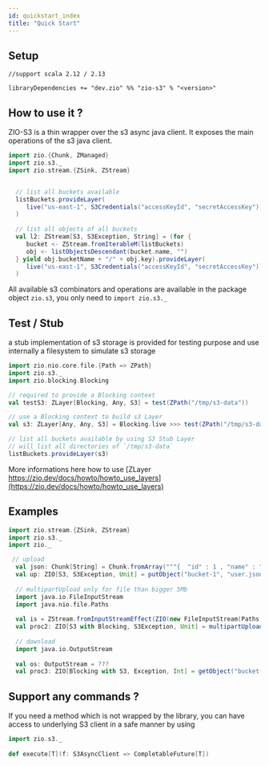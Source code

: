 ```yaml
---
id: quickstart_index
title: "Quick Start"
---
```


Setup
-----

```
//support scala 2.12 / 2.13

libraryDependencies += "dev.zio" %% "zio-s3" % "<version>"
```

How to use it ?
---------------

ZIO-S3 is a thin wrapper over the s3 async java client. It exposes the main operations of the s3 java client.


```scala
import zio.{Chunk, ZManaged}
import zio.s3._
import zio.stream.{ZSink, ZStream}


  // list all buckets available  
  listBuckets.provideLayer(
     live("us-east-1", S3Credentials("accessKeyId", "secretAccessKey"))
  )
  
  // list all objects of all buckets
  val l2: ZStream[S3, S3Exception, String] = (for {
     bucket <- ZStream.fromIterableM(listBuckets) 
     obj <- listObjectsDescendant(bucket.name, "")
  } yield obj.bucketName + "/" + obj.key).provideLayer(
     live("us-east-1", S3Credentials("accessKeyId", "secretAccessKey"))
  )  
```

All available s3 combinators and operations are available in the package object `zio.s3`, you only need to `import zio.s3._`


Test / Stub
-----------

a stub implementation of s3 storage is provided for testing purpose and use internally a filesystem to simulate s3 storage

```scala
import zio.nio.core.file.{Path => ZPath}
import zio.s3._
import zio.blocking.Blocking

// required to provide a Blocking context
val testS3: ZLayer[Blocking, Any, S3] = test(ZPath("/tmp/s3-data")) 

// use a Blocking context to build s3 Layer
val s3: ZLayer[Any, Any, S3] = Blocking.live >>> test(ZPath("/tmp/s3-data"))

// list all buckets available by using S3 Stub Layer 
// will list all directories of `/tmp/s3-data`
listBuckets.provideLayer(s3) 
```

More informations here how to use [ZLayer https://zio.dev/docs/howto/howto_use_layers](https://zio.dev/docs/howto/howto_use_layers)


Examples
--------

```scala
import zio.stream.{ZSink, ZStream}
import zio.s3._
import zio._

 // upload 
  val json: Chunk[String] = Chunk.fromArray("""{  "id" : 1 , "name" : "A1" }""".getBytes)
  val up: ZIO[S3, S3Exception, Unit] = putObject("bucket-1", "user.json", json.length, "application/json", ZStream.fromChunk(json))
 
  // multipartUpload only for file than bigger 5Mb
  import java.io.FileInputStream
  import java.nio.file.Paths
   
  val is = ZStream.fromInputStreamEffect(ZIO(new FileInputStream(Paths.get("/my/path/to/myfile").toFile)))
  val proc2: ZIO[S3 with Blocking, S3Exception, Unit] = multipartUpload("bucket-1", "upload/myfile","application/zip", is)
  
  // download
  import java.io.OutputStream
  
  val os: OutputStream = ??? 
  val proc3: ZIO[Blocking with S3, Exception, Int] = getObject("bucket-1", "upload/myfile.zip").run(ZSink.fromOutputStream(os))
```

Support any commands ?
---

If you need a method which is not wrapped by the library, you can have access to underlying S3 client in a safe manner by using

```scala
import zio.s3._
 
def execute[T](f: S3AsyncClient => CompletableFuture[T]) 
```
